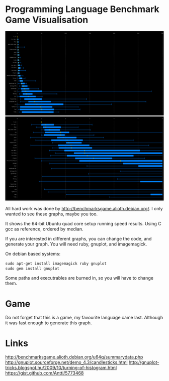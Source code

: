 # Programming Language Benchmark Game Visualisation

![alt overview](https://github.com/jsaak/plbgv/blob/master/game_overview.png)
![alt zoomed_in](https://github.com/jsaak/plbgv/blob/master/game_zoomed_in.png)

All hard work was done by http://benchmarksgame.alioth.debian.org/.
I only wanted to see these graphs, maybe you too.

It shows the 64-bit Ubuntu quad core setup running speed results.
Using C gcc as reference, ordered by median.

If you are interested in different graphs, you can change the code, and generate your graph.
You will need ruby, gnuplot, and imagemagick.

On debian based systems:

```
sudo apt-get install imagemagick ruby gnuplot
sudo gem install gnuplot
```

Some paths and executrables are burned in, so you will have to change them.

# Game
Do not forget that this is a game, my favourite language came last.
Although it was fast enough to generate this graph.

# Links
http://benchmarksgame.alioth.debian.org/u64q/summarydata.php
http://gnuplot.sourceforge.net/demo_4.3/candlesticks.html
http://gnuplot-tricks.blogspot.hu/2009/10/turning-of-histogram.html
https://gist.github.com/Antti/5773468
